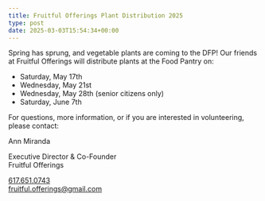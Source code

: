 ```yaml
---
title: Fruitful Offerings Plant Distribution 2025
type: post
date: 2025-03-03T15:54:34+00:00
---
```

Spring has sprung, and vegetable plants are coming to the DFP! Our friends at Fruitful Offerings will distribute plants at the Food Pantry on:

  * Saturday, May 17th
  * Wednesday, May 21st
  * Wednesday, May 28th (senior citizens only)
  * Saturday, June 7th

For questions, more information, or if you are interested in volunteering, please contact:

<div>
  <p>
    Ann Miranda
  </p>
  
  <div>
    Executive Director & Co-Founder
  </div>
  
  <div>
    Fruitful Offerings
  </div>
  
  <p>
    <a href="tel:+16176510743" target="_blank" rel="noopener">617.651.0743</a><br /> <a href="mailto:fruitful.offerings@gmail.com" target="_blank" rel="noopener">fruitful.offerings@gmail.com</a>
  </p>
</div>
